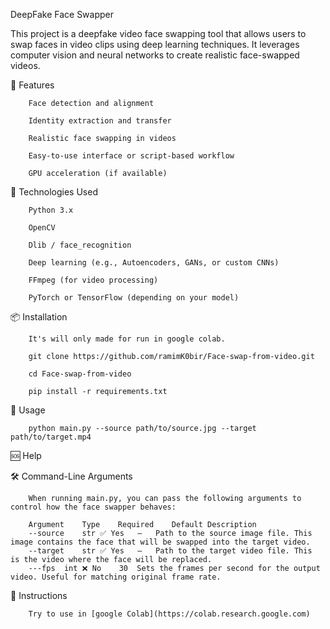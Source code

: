 DeepFake Face Swapper 

This project is a deepfake video face swapping tool that allows users to swap faces in video clips using deep learning techniques. It leverages computer vision and neural networks to create realistic face-swapped videos.



🚀 Features

        Face detection and alignment
        
        Identity extraction and transfer
        
        Realistic face swapping in videos
        
        Easy-to-use interface or script-based workflow
        
        GPU acceleration (if available)

🧠 Technologies Used

        Python 3.x
        
        OpenCV
        
        Dlib / face_recognition
        
        Deep learning (e.g., Autoencoders, GANs, or custom CNNs)
        
        FFmpeg (for video processing)
        
        PyTorch or TensorFlow (depending on your model)


📦 Installation


        
        It's will only made for run in google colab.
        
        git clone https://github.com/ramimK0bir/Face-swap-from-video.git
        
        cd Face-swap-from-video
        
        pip install -r requirements.txt

🧪 Usage

        python main.py --source path/to/source.jpg --target path/to/target.mp4 
        
🆘 Help

🛠️ Command-Line Arguments

        When running main.py, you can pass the following arguments to control how the face swapper behaves:
        
        Argument	Type	Required	Default	Description
        --source	str	✅ Yes	—	Path to the source image file. This image contains the face that will be swapped into the target video.
        --target	str	✅ Yes	—	Path to the target video file. This is the video where the face will be replaced.
        ---fps	int	❌ No	30	Sets the frames per second for the output video. Useful for matching original frame rate.
        
👋 Instructions 

        Try to use in [google Colab](https://colab.research.google.com)
        
